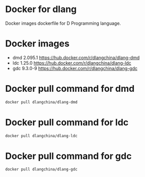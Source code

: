 # Docker for dlang
Docker images dockerfile for D Programming language.

# Docker images
 * dmd 2.095.1 https://hub.docker.com/r/dlangchina/dlang-dmd
 * ldc 1.25.0 https://hub.docker.com/r/dlangchina/dlang-ldc
 * gdc 9.3.0-9 https://hub.docker.com/r/dlangchina/dlang-gdc

# Docker pull command for dmd
```bash
docker pull dlangchina/dlang-dmd
```

# Docker pull command for ldc
```bash
docker pull dlangchina/dlang-ldc
```

# Docker pull command for gdc
```bash
docker pull dlangchina/dlang-gdc
```
